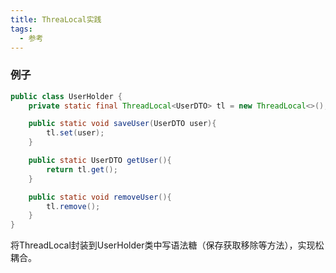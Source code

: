 ```yaml
---
title: ThreaLocal实践
tags:
  - 参考
---
```


### 例子

```java
public class UserHolder {
    private static final ThreadLocal<UserDTO> tl = new ThreadLocal<>();

    public static void saveUser(UserDTO user){
        tl.set(user);
    }

    public static UserDTO getUser(){
        return tl.get();
    }

    public static void removeUser(){
        tl.remove();
    }
}

```

将ThreadLocal封装到UserHolder类中写语法糖（保存获取移除等方法），实现松耦合。
